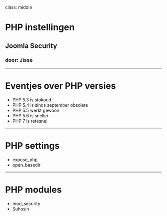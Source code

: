 class: middle
# PHP instellingen
## Joomla Security
### door: Jisse

---
# Eventjes over PHP versies
- PHP 5.3 is stokoud
- PHP 5.4 is sinds september obsolete
- PHP 5.5 werkt gewoon
- PHP 5.6 is sneller
- PHP 7 is retesnel

---
# PHP settings
* expose_php
* open_basedir

---
# PHP modules
* mod_security
* Suhosin
